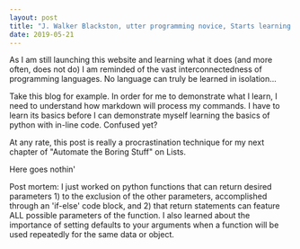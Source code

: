 ```yaml
---
layout: post
title: "J. Walker Blackston, utter programming novice, Starts learning python for data science"
date: 2019-05-21
---
```


As I am still launching this website and learning what it does (and more often, does not do) I am reminded of the vast interconnectedness of programming languages.
No language can truly be learned in isolation...

Take this blog for example. In order for me to demonstrate what I learn, I need to understand how markdown will process my commands. I have to learn its basics before I can demonstrate myself learning the basics of python with in-line code. Confused yet?

At any rate, this post is really a procrastination technique for my next chapter of "Automate the Boring Stuff" on Lists. 

Here goes nothin' 


Post mortem: I just worked on python functions that can return desired parameters 1) to the exclusion of the other parameters, accomplished through an 'if-else' code block, and 2) that return statements can feature ALL possible parameters of the function. I also learned about the importance of setting defaults to your arguments when a function will be used repeatedly for the same data or object. 
